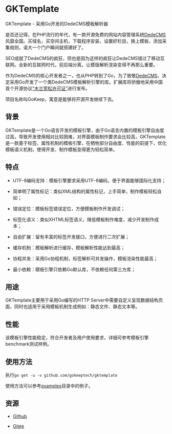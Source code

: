 # GKTemplate

GKTemplate - 采用Go开发的DedeCMS模板解析器

是否还记得，在PHP流行的年代，有一款开源免费的网站内容管理系统[DedeCMS](https://github.com/dedetech/DedeCMSv5)风靡全国。买域名，买空间主机，下载程序安装，设置好栏目，换上模板，添加采集规则，诺大一个门户瞬间就搭建好了。

SEO成就了DedeCMS的疯狂，但也是因为这样的疯狂让DedeCMS错过了移动互联网。全新的互联网时代，前后端分离，让模版解析渲染变得不再那么重要。

作为DedeCMS的核心开发者之一，也从PHP转到了Go，为了致敬[DedeCMS](https://github.com/dedetech/DedeCMSv5)，决定采用Go开发了一个类DedeCMS模板解析引擎的库。扩展库将骄傲地采用中国首个开源协议[“木兰宽松许可证”](http://license.coscl.org.cn/MulanPSL/)进行发布。

项目名称叫GoKeep，寓意是能够将开源开发继续下去。

## 背景

GKTemplate是一个Go语言开发的模板引擎，由于Go语言内置的模板引擎自由度过高，导致开发使用相对比较困难，对界面模板制作要求会比较高，GKTemplate是一款基于标签、属性机制的模板引擎，在牺牲部分自由度、性能的前提下，优化模板语义机制，使得开发、制作模板变得更为轻松简单。

## 特点

- UTF-8编码支持：模板引擎要求采用UTF-8编码，便于界面能够国际化支持；

- 简单明了属性标记：类似XML结构的属性标记，上手简单，制作模板轻松自如；

- 错误定位：模板标签错误定位，方便模板制作开发调试；

- 标签化语义：类似XHTML标签语义，降低模板制作难度，减少开发制作成本；

- 自由扩展：留有丰富的标签开发接口，方便进行二次扩展；

- 缓存机制：模板解析进行缓存，模板解析性能达到最高；

- 协程并发：采用Go协程机制，标签解析可并发操作，模板渲染性能最高；

- 最小依赖：模板引擎只依赖Go默认库，不依赖任何第三方库；

## 用途

GKTemplate主要用于采用Go编写的HTTP Server中需要自定义呈现数据结构页面，同时也适用于采用模板机制生成例如：静态文件、静态文本等。

## 性能

该模板引擎性能稳定，符合开发者及用户使用要求，详细可参考模板引擎benchmark测试样例。

## 使用方法

执行`go get -u -v github.com/gokeeptech/gktemplate`

使用方法可以参考[examples](./examples)目录中的例子。

## 资源

- [Github](https://github.com/gokeeptech/gktemplate)

- [Gitee](https://gitee.com/GoKeep/gktemplate)
